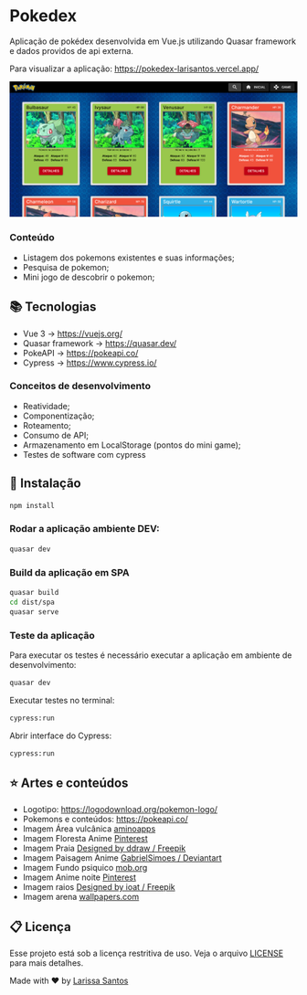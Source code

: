 # Pokedex

Aplicação de pokédex desenvolvida em Vue.js utilizando Quasar framework e dados providos de api externa.

Para visualizar a aplicação: https://pokedex-larisantos.vercel.app/

![imagem](https://github.com/LariMoro20/Pokedex/blob/main/pokemon.png)

### Conteúdo

- Listagem dos pokemons existentes e suas informações;
- Pesquisa de pokemon;
- Mini jogo de descobrir o pokemon;

## :books: Tecnologias

- Vue 3 -> https://vuejs.org/
- Quasar framework -> https://quasar.dev/
- PokeAPI -> https://pokeapi.co/
- Cypress -> https://www.cypress.io/

### Conceitos de desenvolvimento

- Reatividade;
- Componentização;
- Roteamento;
- Consumo de API;
- Armazenamento em LocalStorage (pontos do mini game);
- Testes de software com cypress

## :hammer: Instalação

```bash
npm install
```

### Rodar a aplicação ambiente DEV:

```bash
quasar dev
```

### Build da aplicação em SPA

```bash
quasar build
cd dist/spa
quasar serve
```

### Teste da aplicação

Para executar os testes é necessário executar a aplicação em ambiente de desenvolvimento:

```bash
quasar dev
```

Executar testes no terminal:

```bash
cypress:run
```

Abrir interface do Cypress:

```bash
cypress:run
```

## :star: Artes e conteúdos

- Logotipo: https://logodownload.org/pokemon-logo/
- Pokemons e conteúdos: https://pokeapi.co/
- Imagem Área vulcânica [aminoapps](https://aminoapps.com/c/pokemon-amino-ptbr/page/blog/as-areas-vulcanicas-do-mundo-pokemon/aaYm_7qU0uakLX1zDwgDpVjJGMERnqRpkm)
- Imagem Floresta Anime [Pinterest](https://br.pinterest.com/pin/807762883155535826/)
- Imagem Praia [Designed by ddraw / Freepik](http://www.freepik.com)
- Imagem Paisagem Anime [GabrielSimoes / Deviantart](https://www.deviantart.com/gabrielsimoes/art/Estudo-Paisagem-Anime-Anime-Landscape-Study-923587445)
- Imagem Fundo psiquico [mob.org](https://wallpaper.mob.org/pc/gallery/tag=purple/3/)
- Imagem Anime noite [Pinterest](https://br.pinterest.com/pin/442337994658280586/sent/?invite_code=d9736760b33b4ced988c263f04169d5e&sender=630011572781170960&sfo=1)
- Imagem raios [Designed by ioat / Freepik](https://www.freepik.com/premium-vector/thunderbolt-background_10559644.htm)
- Imagem arena [wallpapers.com](https://es.wallpapers.com/fondos-de-pantalla/unetea-millones-de-entrenadores-y-lucha-por-la-gloria-en-el-estadio-pokemon-2mzh30c645wfi9w2.html)

## :clipboard: Licença

Esse projeto está sob a licença restritiva de uso. Veja o arquivo [LICENSE](LICENSE) para mais detalhes.

Made with :heart: by [Larissa Santos](https://larissa-santos.vercel.app/)
